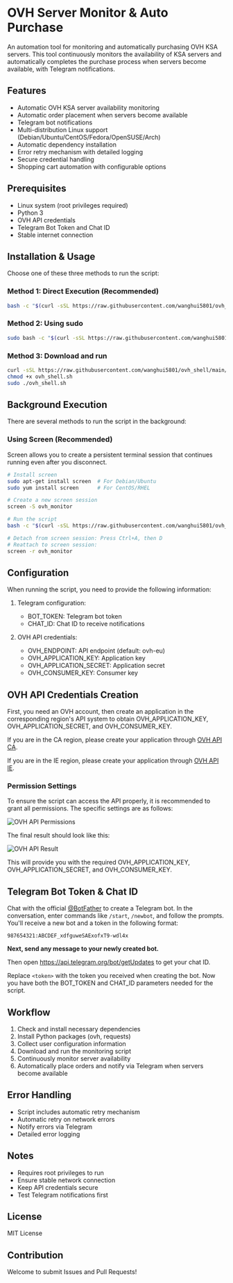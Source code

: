 # OVH Server Monitor & Auto Purchase

An automation tool for monitoring and automatically purchasing OVH KSA servers. This tool continuously monitors the availability of KSA servers and automatically completes the purchase process when servers become available, with Telegram notifications.

## Features

- Automatic OVH KSA server availability monitoring
- Automatic order placement when servers become available
- Telegram bot notifications
- Multi-distribution Linux support (Debian/Ubuntu/CentOS/Fedora/OpenSUSE/Arch)
- Automatic dependency installation
- Error retry mechanism with detailed logging
- Secure credential handling
- Shopping cart automation with configurable options

## Prerequisites

- Linux system (root privileges required)
- Python 3
- OVH API credentials
- Telegram Bot Token and Chat ID
- Stable internet connection

## Installation & Usage

Choose one of these three methods to run the script:

### Method 1: Direct Execution (Recommended)


```bash
bash -c "$(curl -sSL https://raw.githubusercontent.com/wanghui5801/ovh_shell/main/ovh_shell.sh)"
```

### Method 2: Using sudo


```bash
sudo bash -c "$(curl -sSL https://raw.githubusercontent.com/wanghui5801/ovh_shell/main/ovh_shell.sh)"
```

### Method 3: Download and run
```bash
curl -sSL https://raw.githubusercontent.com/wanghui5801/ovh_shell/main/ovh_shell.sh -o ovh_shell.sh
chmod +x ovh_shell.sh
sudo ./ovh_shell.sh
```

## Background Execution

There are several methods to run the script in the background:

### Using Screen (Recommended)

Screen allows you to create a persistent terminal session that continues running even after you disconnect.

```bash
# Install screen
sudo apt-get install screen  # For Debian/Ubuntu
sudo yum install screen      # For CentOS/RHEL

# Create a new screen session
screen -S ovh_monitor

# Run the script
bash -c "$(curl -sSL https://raw.githubusercontent.com/wanghui5801/ovh_shell/main/ovh_shell.sh)"

# Detach from screen session: Press Ctrl+A, then D
# Reattach to screen session:
screen -r ovh_monitor
```

## Configuration

When running the script, you need to provide the following information:

1. Telegram configuration:
   - BOT_TOKEN: Telegram bot token
   - CHAT_ID: Chat ID to receive notifications

2. OVH API credentials:
   - OVH_ENDPOINT: API endpoint (default: ovh-eu)
   - OVH_APPLICATION_KEY: Application key
   - OVH_APPLICATION_SECRET: Application secret
   - OVH_CONSUMER_KEY: Consumer key

## OVH API Credentials Creation

First, you need an OVH account, then create an application in the corresponding region's API system to obtain OVH_APPLICATION_KEY, OVH_APPLICATION_SECRET, and OVH_CONSUMER_KEY.

If you are in the CA region, please create your application through [OVH API CA](https://ca.ovh.com/auth/api/createToken).

If you are in the IE region, please create your application through [OVH API IE](https://eu.ovh.com/auth/api/createToken).

### Permission Settings

To ensure the script can access the API properly, it is recommended to grant all permissions. The specific settings are as follows:

![OVH API Permissions](figure/right.png)

The final result should look like this:

![OVH API Result](figure/result.png)

This will provide you with the required OVH_APPLICATION_KEY, OVH_APPLICATION_SECRET, and OVH_CONSUMER_KEY.

## Telegram Bot Token & Chat ID

Chat with the official [@BotFather](https://t.me/BotFather) to create a Telegram bot. In the conversation, enter commands like `/start`, `/newbot`, and follow the prompts. You'll receive a new bot and a token in the following format:

```
987654321:ABCDEF_xdfguweSAExofxT9-wdl4x
```

**Next, send any message to your newly created bot.**

Then open [https://api.telegram.org/bot<token>/getUpdates](https://api.telegram.org/bot<token>/getUpdates) to get your chat ID.

Replace `<token>` with the token you received when creating the bot. Now you have both the BOT_TOKEN and CHAT_ID parameters needed for the script.

## Workflow

1. Check and install necessary dependencies
2. Install Python packages (ovh, requests)
3. Collect user configuration information
4. Download and run the monitoring script
5. Continuously monitor server availability
6. Automatically place orders and notify via Telegram when servers become available

## Error Handling

- Script includes automatic retry mechanism
- Automatic retry on network errors
- Notify errors via Telegram
- Detailed error logging

## Notes

- Requires root privileges to run
- Ensure stable network connection
- Keep API credentials secure
- Test Telegram notifications first

## License

MIT License

## Contribution

Welcome to submit Issues and Pull Requests!

